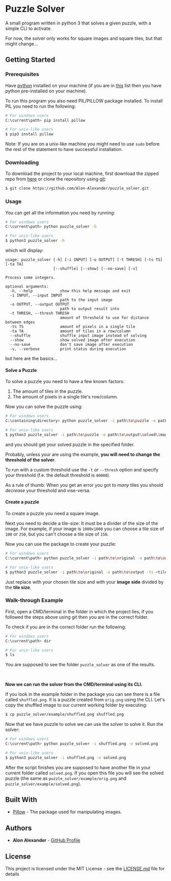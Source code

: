 # Puzzle Solver

A small program written in python 3 that solves a given puzzle, with a simple CLI to activate.

For now, the solver only works for square images and square tiles, but that might change...

## Getting Started

### Prerequisites

Have [python](https://www.python.org/downloads/) installed on your machine (if you are in [this](https://unix.stackexchange.com/a/24808) list then you have python pre-installed on your machine).

To run this program you also need PIL/PILLOW package installed. To install PIL you need to run the following:

```sh
# For windows users
C:\current\path> pip install pillow

# For unix-like users
$ pip3 install pillow
```

Note: If you are on a unix-like machine you might need to use `sudo` before the rest of the statement to have successful installation. 

### Downloading

To download the project to your local machine, first download the zipped repo from [here](https://github.com/Alon-Alexander/puzzle_solver/archive/master.zip) or clone the repository using [git](https://git-scm.com/):

```sh
$ git clone https://github.com/Alon-Alexander/puzzle_solver.git
```

### Usage

You can get all the information you need by running:

```sh
# For windows users
C:\current\path> python puzzle_solver -h

# For unix-like users
$ python3 puzzle_solver -h
```

which will display:

```
usage: puzzle_solver [-h] [-i INPUT] [-o OUTPUT] [-t THRESH] [-ts TS] [-ta TA]
                     [--shuffle] [--show] [--no-save] [-v]

Process some integers.

optional arguments:
  -h, --help            show this help message and exit
  -i INPUT, --input INPUT
                        path to the input image
  -o OUTPUT, --output OUTPUT
                        path to output result into
  -t THRESH, --thresh THRESH
                        amount of threshold to use for distance between edges
  -ts TS                amount of pixels in a single tile
  -ta TA                amount of tiles in a row/column
  --shuffle             shuffle input image instead of solving
  --show                show solved image after execution
  --no-save             don't save image after execution
  -v, --verbose         print status during execution
```

but here are the basics...

#### Solve a Puzzle

To solve a puzzle you need to have a few known factors:
1. The amount of tiles in the puzzle.
1. The amount of pixels in a single tile's row/column.

Now you can solve the puzzle using:

```sh
# For windows users
C:\containing\directory> python puzzle_solver -i path\to\puzzle -o path\to\output\solved\image.png  -ts <tile-size> -ta <tile-amount>

# For unix-like users
$ python3 puzzle_solver -i path\to\puzzle -o path\to\output\solved\image.png  -ts <tile-size> -ta <tile-amount>
```

and you should get your solved puzzle in the specified folder.

Probably, unless your are using the example, **you will need to change the threshold of the solver**.

To run with a custom threshold use the `-t` *or* `--thresh` option and specify your threshold (f.e. the default threshold is `40000`).

As a rule of thumb: When you get an error you got *to many* tiles you should *decrease* your threshold and vise-versa.

#### Create a puzzle

To create a puzzle you need a square image.

Next you need to decide a tile-size: It must be a divider of the size of the image. For example, if your image is `1000x1000` you can choose a tile size of `100` or `250`, but you can't choose a tile size of `150`.

Now you can use the package to create your puzzle:

```sh
# For windows users
C:\current\path> python puzzle_solver -i path\to\original -o path\to\output -ts <tile-size> -ta <tile-amount> --shuffle

# For unix-like users
$ python3 puzzle_solver -i path\to\original -o path\to\output -ts <tile-size> -ta <tile-amount> --shuffle
```

Just replace <tile-size> with your chosen tile size and <tile-amount> with your **image side** divided by the **tile size**.


### Walk-through Example

First, open a CMD/terminal in the folder in which the project lies, if you followed the steps above using git then you are in the correct folder.

To check if you are in the correct folder run the following:

```sh
# For windows users
C:\current\path> dir

# For unix-like users
$ ls
```

You are supposed to see the folder `puzzle_solver` as one of the results.

<br>

**Now we can run the solver from the CMD/terminal using its CLI.**

If you look in the example folder in the package you can see there is a file called `shuffled.png`. It is a puzzle created from `orig.png` using the CLI.
Let's copy the shuffled image to our current working folder by executing:

```sh
$ cp puzzle_solver/example/shuffled.png shuffled.png
```

Now that we have puzzle to solve we can use the solver to solve it. Run the solver:

```sh
# For windows users
C:\current\path> python puzzle_solver -i shuffled.png -o solved.png

# For unix-like users
$ python3 puzzle_solver -i shuffled.png -o solved.png
```

After the script finishes you are supposed to have another file in your current folder called `solved.png`.
If you open this file you will see the solved puzzle (the same as `puzzle_solver/example/orig.png` and `puzzle_solver/example/solved.png`).

## Built With

* [Pillow](https://pillow.readthedocs.io/) - The package used for manipulating images.

## Authors

* **Alon Alexander** - [GitHub Profile](https://github.com/Alon-Alexander)

## License

This project is licensed under the MIT License - see the [LICENSE.md](LICENSE.md) file for details